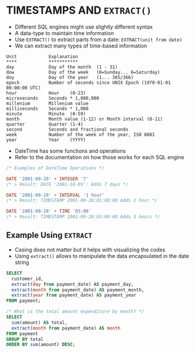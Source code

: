 # TIMESTAMPS AND `EXTRACT()`

- Different SQL engines might use slightly different syntax
- A data-type to maintain time information
- Use `EXTRACT()` to extract parts from a date: `EXTRACT(unit from date)`
- We can extract many types of time-based information

```table
Unit            Explanation
****            ***********
day             Day of the month  (1 - 31)
dow             Day of the week   (0=Sunday... 6=Saturday)
doy             Day of the year   (1... 365/366)
epoch           Number of seconds since UNIX Epoch (1970-01-01 00:00:00 UTC)
hour            Hour    (0-23)
microseconds    Seconds * 1,000,000
millenium       Millenium value
milliseconds    Seconds * 1,000
minute          Minute  (0-59)
month           Month value (1-12) or Month interval (0-11)
quarter         Quarter (1-4)
second          Seconds and fractional seconds
week            Number of the week of the year, ISO 8601
year            Year    (YYYY)
```

- DateTime has some functions and operations
- Refer to the documentation on how those works for each SQL engine

```sql
/* Examples of DateTime Operations */

DATE '2001-09-28' + INTEGER '7'
/* > Result: DATE '2001-10-05': Adds 7 days */

DATE '2001-09-28' + INTERVAL '1 hour'
/* > Result: TIMESTAMP 2001-09-28:01:00:00 Adds 1 hour */

DATE '2001-09-28' + TIME '03:00'
/* > Result: TIMESTAMP 2001-09-28:03:00:00 Adds 3 hours */
```

## Example Using `EXTRACT`

- Casing does not matter but it helps with visualizing the codes
- Using `extract()` allows to manipulate the data encapsulated in the date string

```sql
SELECT
  customer_id,
  extract(day from payment_date) AS payment_day,
  extract(month from payment_date) AS payment_month,
  extract(year from payment_date) AS payment_year
FROM payment;
```

```sql
/* What is the total amount expenditure by month? */
SELECT
  sum(amount) AS total,
  extract(month from payment_date) AS month
FROM payment
GROUP BY total
ORDER BY sum(amount) DESC;
```
